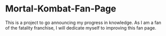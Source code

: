# Mortal-Kombat-Fan-Page
This is a project to go announcing my progress in knowledge. As I am a fan of the fatality franchise, I will dedicate myself to improving this fan page.
